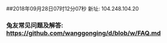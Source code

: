 ##2018年09月28日07时12分07秒 新址: 104.248.104.20
### 兔友常见问题及解答: https://github.com/wanggonging/d/blob/w/FAQ.md
